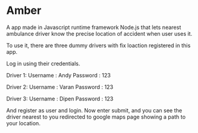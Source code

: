 # Amber
<p>A app made in Javascript runtime framework Node.js that lets nearest ambulance driver know the precise location of accident when user uses it.</p>

<p>To use it, there are three dummy drivers with fix loaction registered in this app.</p>
<p>Log in using their  credentials.</p>

<p>Driver 1: Username : Andy  Password : 123</p>
<p>Driver 2: Username : Varan  Password : 123</p>
<p>Driver 3: Username : Dipen  Password : 123</p>

And register as user and login.
Now enter submit, and you can see the driver nearest to you redirected to google maps page showing a path to your location.
